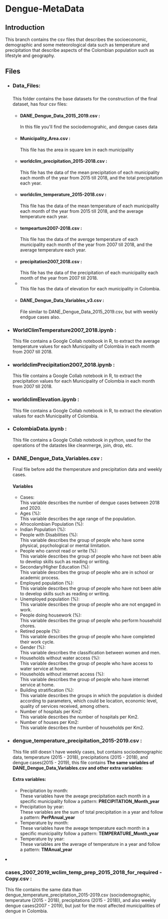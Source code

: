 # Dengue-MetaData

## Introduction
This branch contains the csv files that describes the socioeconomic, demographic and some meteorological data such as temperature and precipitation that describe aspects of the Colombian population such as lifestyle and geography.

## Files
<ul>
  <li><h3>Data_Files:<h3></li> This folder contains the base datasets for the construction of the final dataset, has four csv files:
        <ul>
          <li><h4>DANE_Dengue_Data_2015_2019.csv :</h4></li> In this file you'll find the sociodemograhic, and dengue cases data
          <li><h4>Municipality_Area.csv :</h4></li> This file has the area in square km in each municipality
          <li><h4>worldclim_precipitation_2015-2018.csv :</h4></li> This file has the data of the mean precipitation of each municipality each month of the year from 2015 till 2018, and the total precipitation each year.
          <li><h4>worldclim_temperature_2015-2018.csv :</h4></li> This file has the data of the mean temperature of each municipality each month of the year from 2015 till 2018, and the average temperature each year.
          <li><h4>tempearture2007-2018.csv :</h4></li> This file has the data of the averqge temperature of each municipality each month of the year from 2007 till 2018, and the average temperature each year.
          <li><h4>precipitation2007_2018.csv :</h4></li> This file has the data of the precipitation of each municipality each month of the year from 2007 till 2018.
          <li><elevation.csv :</h4></li> This file has the data of elevation for each municipality in Colombia.
          <li><h4>DANE_Dengue_Data_Variables_v3.csv :</h4></li> File similar to DANE_Dengue_Data_2015_2019.csv, but with weekly endgue cases also.
        </ul>
  
  <li><h3>WorldClimTemperature2007_2018.ipynb :</h3></li> This file contains a Google Collab notebook in R, to extract the average temperature values for each Municipality of Colombia in each month from 2007 till 2018.
  
  <li><h3>worldclimPrecipitation2007_2018.ipynb :</h3></li> This file contains a Google Collab notebook in R, to extract the precipitation values for each Municipality of Colombia in each month from 2007 till 2018.
  
  <li><h3>worldclimElevation.ipynb :</h3></li> This file contains a Google Collab notebook in R, to extract the elevation values for each Municipality of Colombia.
  
  <li><h3>ColombiaData.ipynb :</h3></li> This file contains a Google Collab notebook in python, used for the operations of the datastes like cleanmerge, join, drop, etc.
  
  
  <li><h3>DANE_Dengue_Data_Variables.csv :</h3></li> Final file before add the themperature and precipitation data and weekly cases.
        <h4> Variables </h4>
        <ul>
          <li>Cases:</li> This variable describes the number of dengue cases between 2018 and 2020.
          <li>Ages (%): </li> This variable describes the age range of the population.
          <li>Afrocolombian Population (%):</li>
          <li>Indian Population (%): </li>
          <li>People with Disabilities (%):</li> This variable describes the group of people who have some physical, psychological or mental limitation.
          <li>People who cannot read or write (%): </li> This variable describes the group of people who have not been able to develop skills such as reading or writing.
          <li>Secondary/Higher Education (%):</li> This variable describes the group of people who are in school or academic process.
          <li>Employed population (%):</li> This variable describes the group of people who have not been able to develop skills such as reading or writing.
          <li>Unemployed population (%):</li> This variable describes the group of people who are not engaged in work.
          <li>People doing housework (%):</li> This variable describes the group of people who perform household chores.
          <li>Retired people (%):</li> This variable describes the group of people who have completed their work cycle.
          <li>Gender (%):</li> This variable describes the classification between women and men.
          <li>Households without water access (%):</li> This variable describes the group of people who have access to water service at home.
          <li>Households without internet access (%): </li> This variable describes the group of people who have internet service at home.
          <li>Building stratification (%):</li> This variable describes the groups in which the population is divided according to parameters, which could be location, economic level, quality of services received, among others.
          <li>Number of hospitals per Km2:</li> This variable describes the number of hospitals per Km2.
          <li>Number of houses per Km2: </li> This variable describes the number of households per Km2.
        </ul>
        
  
  <li><h3> dengue_temperature_precipitation_2015-2019.csv :</h3></li> This file still doesn´t have weekly cases, but contains sociodemographic data, temperature (2015 - 2018), precipitations (2015 - 2018), and dengue cases(2015 - 2019), this file contains <strong>The same variables of DANE_Dengue_Data_Variables.csv and other extra variables:</strong>
  
  <h4> Extra variables: </h4>
        <ul>
          <li>Precipitation by month:</li> These variables have the aveage precipitation each month in a specific municipality follow a pattern: <strong> PRECIPITATION_Month_year </strong>
          <li>Precipitation by year:</li> These variables are the sum of total precipitation in a year and follow a pattern: <strong> PerPAnual_year </strong>
          <li>Temperature by month:</li> These variables have the aveage temperature each month in a specific municipality follow a pattern: <strong> TEMPERATURE_Month_year </strong>
          <li>Temperature by year:</li> These variables are the average of temperature in a year and follow a pattern: <strong> TMAnual_year </strong>
        </ul>  

</ul>

  
  <li><h3> cases_2007_2019_wclim_temp_prep_2015_2018_for_required - Copy.csv :</h3></li> This file contains the same data than dengue_temperature_precipitation_2015-2019.csv (sociodemographic, temperature (2015 - 2018), precipitations (2015 - 2018)), and also weekly dengue cases(2007 - 2019), but just for the most affected municipalities of dengue in Colombia.

</ul>
